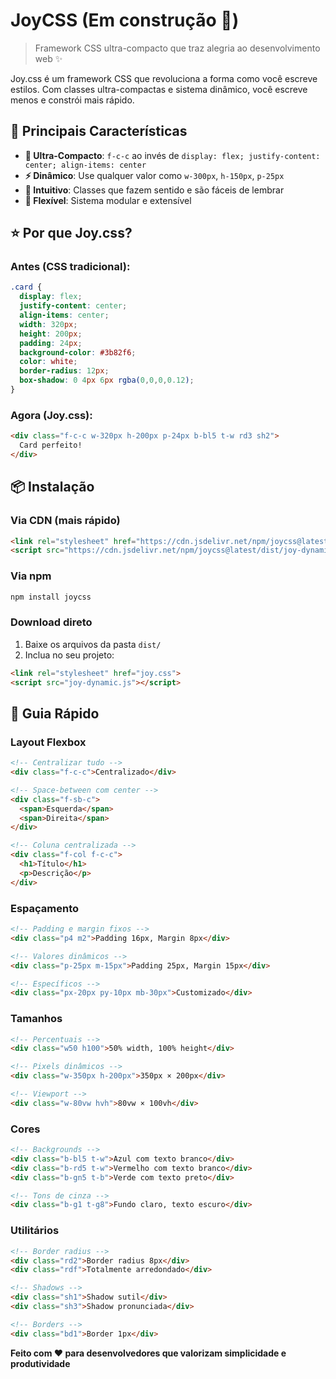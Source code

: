 # JoyCSS (Em construção 🚧)

> Framework CSS ultra-compacto que traz alegria ao desenvolvimento web ✨

Joy.css é um framework CSS que revoluciona a forma como você escreve estilos. Com classes ultra-compactas e sistema dinâmico, você escreve menos e constrói mais rápido.

## 🚀 Principais Características

- **🎯 Ultra-Compacto**: `f-c-c` ao invés de `display: flex; justify-content: center; align-items: center`
- **⚡ Dinâmico**: Use qualquer valor como `w-300px`, `h-150px`, `p-25px`
- **🧠 Intuitivo**: Classes que fazem sentido e são fáceis de lembrar
- **🔧 Flexível**: Sistema modular e extensível

## ⭐ Por que Joy.css?

### Antes (CSS tradicional):

```css
.card {
  display: flex;
  justify-content: center;
  align-items: center;
  width: 320px;
  height: 200px;
  padding: 24px;
  background-color: #3b82f6;
  color: white;
  border-radius: 12px;
  box-shadow: 0 4px 6px rgba(0,0,0,0.12);
}
```

### Agora (Joy.css):

```html
<div class="f-c-c w-320px h-200px p-24px b-bl5 t-w rd3 sh2">
  Card perfeito!
</div>
```

## 📦 Instalação

### Via CDN (mais rápido)

```html
<link rel="stylesheet" href="https://cdn.jsdelivr.net/npm/joycss@latest/dist/joy.css">
<script src="https://cdn.jsdelivr.net/npm/joycss@latest/dist/joy-dynamic.js"></script>
```

### Via npm

```bash
npm install joycss
```

### Download direto

1. Baixe os arquivos da pasta `dist/`
2. Inclua no seu projeto:

```html
<link rel="stylesheet" href="joy.css">
<script src="joy-dynamic.js"></script>
```

## 🎯 Guia Rápido

### Layout Flexbox

```html
<!-- Centralizar tudo -->
<div class="f-c-c">Centralizado</div>

<!-- Space-between com center -->
<div class="f-sb-c">
  <span>Esquerda</span>
  <span>Direita</span>
</div>

<!-- Coluna centralizada -->
<div class="f-col f-c-c">
  <h1>Título</h1>
  <p>Descrição</p>
</div>
```

### Espaçamento

```html
<!-- Padding e margin fixos -->
<div class="p4 m2">Padding 16px, Margin 8px</div>

<!-- Valores dinâmicos -->
<div class="p-25px m-15px">Padding 25px, Margin 15px</div>

<!-- Específicos -->
<div class="px-20px py-10px mb-30px">Customizado</div>
```

### Tamanhos

```html
<!-- Percentuais -->
<div class="w50 h100">50% width, 100% height</div>

<!-- Pixels dinâmicos -->
<div class="w-350px h-200px">350px × 200px</div>

<!-- Viewport -->
<div class="w-80vw hvh">80vw × 100vh</div>
```

### Cores

```html
<!-- Backgrounds -->
<div class="b-bl5 t-w">Azul com texto branco</div>
<div class="b-rd5 t-w">Vermelho com texto branco</div>
<div class="b-gn5 t-b">Verde com texto preto</div>

<!-- Tons de cinza -->
<div class="b-g1 t-g8">Fundo claro, texto escuro</div>
```

### Utilitários

```html
<!-- Border radius -->
<div class="rd2">Border radius 8px</div>
<div class="rdf">Totalmente arredondado</div>

<!-- Shadows -->
<div class="sh1">Shadow sutil</div>
<div class="sh3">Shadow pronunciada</div>

<!-- Borders -->
<div class="bd1">Border 1px</div>
```

**Feito com ❤️ para desenvolvedores que valorizam simplicidade e produtividade**

